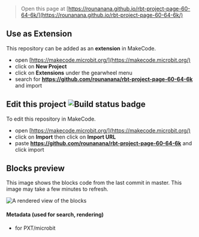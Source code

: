 
> Open this page at [https://rounanana.github.io/rbt-project-page-60-64-6k/](https://rounanana.github.io/rbt-project-page-60-64-6k/)

## Use as Extension

This repository can be added as an **extension** in MakeCode.

* open [https://makecode.microbit.org/](https://makecode.microbit.org/)
* click on **New Project**
* click on **Extensions** under the gearwheel menu
* search for **https://github.com/rounanana/rbt-project-page-60-64-6k** and import

## Edit this project ![Build status badge](https://github.com/rounanana/rbt-project-page-60-64-6k/workflows/MakeCode/badge.svg)

To edit this repository in MakeCode.

* open [https://makecode.microbit.org/](https://makecode.microbit.org/)
* click on **Import** then click on **Import URL**
* paste **https://github.com/rounanana/rbt-project-page-60-64-6k** and click import

## Blocks preview

This image shows the blocks code from the last commit in master.
This image may take a few minutes to refresh.

![A rendered view of the blocks](https://github.com/rounanana/rbt-project-page-60-64-6k/raw/master/.github/makecode/blocks.png)

#### Metadata (used for search, rendering)

* for PXT/microbit
<script src="https://makecode.com/gh-pages-embed.js"></script><script>makeCodeRender("{{ site.makecode.home_url }}", "{{ site.github.owner_name }}/{{ site.github.repository_name }}");</script>

